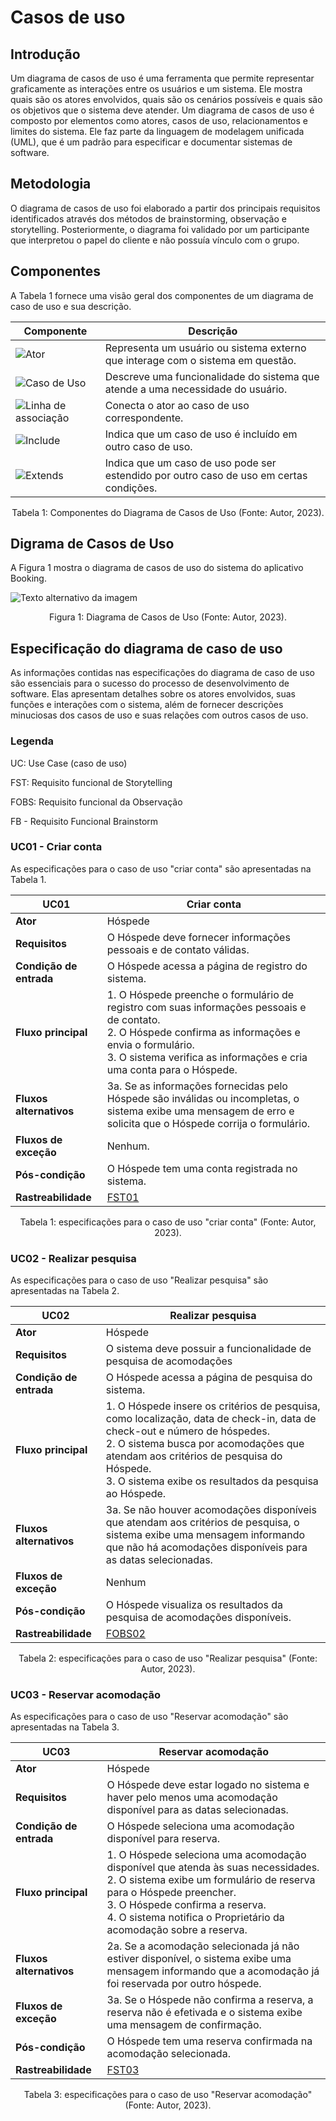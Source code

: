 # Casos de uso

## Introdução

Um diagrama de casos de uso é uma ferramenta que permite representar graficamente as interações entre os usuários e um sistema. Ele mostra quais são os atores envolvidos, quais são os cenários possíveis e quais são os objetivos que o sistema deve atender. Um diagrama de casos de uso é composto por elementos como atores, casos de uso, relacionamentos e limites do sistema. Ele faz parte da linguagem de modelagem unificada (UML), que é um padrão para especificar e documentar sistemas de software.

## Metodologia

O diagrama de casos de uso foi elaborado a partir dos principais requisitos identificados através dos métodos de brainstorming, observação e storytelling. Posteriormente, o diagrama foi validado por um participante que interpretou o papel do cliente e não possuía vínculo com o grupo.

## Componentes

A Tabela 1 fornece uma visão geral dos componentes de um diagrama de caso de uso e sua descrição.

| Componente                                                         | Descrição                                                                               |
| ------------------------------------------------------------------ | ----------------------------------------------------------------------------------------- |
| ![Ator](../images/casosDeUso/ator.png)                              | Representa um usuário ou sistema externo que interage com o sistema em questão.         |
| ![Caso de Uso](../images/casosDeUso/casoDeUso.png)                   | Descreve uma funcionalidade do sistema que atende a uma necessidade do usuário.          |
| ![Linha de associação](../images/casosDeUso/linhaDeAssociacao.png) | Conecta o ator ao caso de uso correspondente.                                             |
| ![Include](../images/casosDeUso/include.png)                         | Indica que um caso de uso é incluído em outro caso de uso.                              |
| ![Extends](../images/casosDeUso/extends.png)                         | Indica que um caso de uso pode ser estendido por outro caso de uso em certas condições. |

<div style="text-align: center">
<p> Tabela 1: Componentes do Diagrama de Casos de Uso (Fonte: Autor, 2023). </p>
</div>

## Digrama de Casos de Uso

A Figura 1 mostra o diagrama de casos de uso do sistema do aplicativo Booking.

![Texto alternativo da imagem](../images/casosDeUso/diagrama.svg)

<div style="text-align: center">
<p> Figura 1: Diagrama de Casos de Uso (Fonte: Autor, 2023). </p>
</div>

## Especificação do diagrama de caso de uso

As informações contidas nas especificações do diagrama de caso de uso são essenciais para o sucesso do processo de desenvolvimento de software. Elas apresentam detalhes sobre os atores envolvidos, suas funções e interações com o sistema, além de fornecer descrições minuciosas dos casos de uso e suas relações com outros casos de uso.

### Legenda

UC: Use Case (caso de uso)

FST: Requisito funcional de Storytelling

FOBS: Requisito funcional da Observação

FB - Requisito Funcional Brainstorm

### UC01 - Criar conta

As especificações para o caso de uso "criar conta" são apresentadas na Tabela 1.

| UC01                            | Criar conta                                                                                                                                                                                                                                        |
| ------------------------------- | -------------------------------------------------------------------------------------------------------------------------------------------------------------------------------------------------------------------------------------------------- |
| **Ator**                  | Hóspede                                                                                                                                                                                                                                           |
| **Requisitos**            | O Hóspede deve fornecer informações pessoais e de contato válidas.                                                                                                                                                                             |
| **Condição de entrada** | O Hóspede acessa a página de registro do sistema.                                                                                                                                                                                                |
| **Fluxo principal**       | 1. O Hóspede preenche o formulário de registro com suas informações pessoais e de contato.<br />2. O Hóspede confirma as informações e envia o formulário.<br />3. O sistema verifica as informações e cria uma conta para o Hóspede. |
| **Fluxos alternativos**   | 3a. Se as informações fornecidas pelo Hóspede são inválidas ou incompletas, o sistema exibe uma mensagem de erro e solicita que o Hóspede corrija o formulário.                                                                             |
| **Fluxos de exceção**   | Nenhum.                                                                                                                                                                                                                                            |
| **Pós-condição**       | O Hóspede tem uma conta registrada no sistema.                                                                                                                                                                                                    |
| **Rastreabilidade**       | [FST01](../elicitacao/storytelling.md)                                                                                                                                                                                                                |

<div style="text-align: center">
<p> Tabela 1: especificações para o caso de uso "criar conta" (Fonte: Autor, 2023). </p>
</div>

### UC02 - Realizar pesquisa

As especificações para o caso de uso "Realizar pesquisa" são apresentadas na Tabela 2.

| UC02                            | Realizar pesquisa                                                                                                                                                                                                                                                                            |
| ------------------------------- | -------------------------------------------------------------------------------------------------------------------------------------------------------------------------------------------------------------------------------------------------------------------------------------------- |
| **Ator**                  | Hóspede                                                                                                                                                                                                                                                                                     |
| **Requisitos**            | O sistema deve possuir a funcionalidade de pesquisa de acomodações                                                                                                                                                                                                                         |
| **Condição de entrada** | O Hóspede acessa a página de pesquisa do sistema.                                                                                                                                                                                                                                          |
| **Fluxo principal**       | 1. O Hóspede insere os critérios de pesquisa, como localização, data de check-in, data de check-out e número de hóspedes.<br />2. O sistema busca por acomodações que atendam aos critérios de pesquisa do Hóspede.<br />3. O sistema exibe os resultados da pesquisa ao Hóspede. |
| **Fluxos alternativos**   | 3a. Se não houver acomodações disponíveis que atendam aos critérios de pesquisa, o sistema exibe uma mensagem informando que não há acomodações disponíveis para as datas selecionadas.                                                                                            |
| **Fluxos de exceção**   | Nenhum                                                                                                                                                                                                                                                                                       |
| **Pós-condição**       | O Hóspede visualiza os resultados da pesquisa de acomodações disponíveis.                                                                                                                                                                                                                |
| **Rastreabilidade**       | [FOBS02](../elicitacao/observacao.md)                                                                                                                                                                                                                                                           |

<div style="text-align: center">
<p> Tabela 2: especificações para o caso de uso "Realizar pesquisa" (Fonte: Autor, 2023). </p>
</div>

### UC03 - Reservar acomodação

As especificações para o caso de uso "Reservar acomodação" são apresentadas na Tabela 3.

| UC03                            | Reservar acomodação                                                                                                                                                                                                                                                                  |
| ------------------------------- | -------------------------------------------------------------------------------------------------------------------------------------------------------------------------------------------------------------------------------------------------------------------------------------- |
| **Ator**                  | Hóspede                                                                                                                                                                                                                                                                               |
| **Requisitos**            | O Hóspede deve estar logado no sistema e haver pelo menos uma acomodação disponível para as datas selecionadas.                                                                                                                                                                    |
| **Condição de entrada** | O Hóspede seleciona uma acomodação disponível para reserva.                                                                                                                                                                                                                        |
| **Fluxo principal**       | 1. O Hóspede seleciona uma acomodação disponível que atenda às suas necessidades.<br />2. O sistema exibe um formulário de reserva para o Hóspede preencher.<br />3. O Hóspede confirma a reserva.<br />4. O sistema notifica o Proprietário da acomodação sobre a reserva. |
| **Fluxos alternativos**   | 2a. Se a acomodação selecionada já não estiver disponível, o sistema exibe uma mensagem informando que a acomodação já foi reservada por outro hóspede.                                                                                                                       |
| **Fluxos de exceção**   | 3a. Se o Hóspede não confirma a reserva, a reserva não é efetivada e o sistema exibe uma mensagem de confirmação.                                                                                                                                                                |
| **Pós-condição**       | O Hóspede tem uma reserva confirmada na acomodação selecionada.                                                                                                                                                                                                                     |
| **Rastreabilidade**       | [FST03](../elicitacao/storytelling.md)                                                                                                                                                                                                                                                    |

<div style="text-align: center">
<p> Tabela 3: especificações para o caso de uso "Reservar acomodação" (Fonte: Autor, 2023). </p>
</div>

